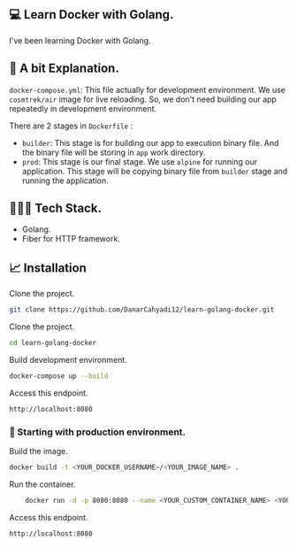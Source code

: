 

## 💻 Learn Docker with Golang.

I've been learning Docker with Golang.

## 🦴 A bit Explanation.

`docker-compose.yml`: This file actually for development environment. We use `cosmtrek/air` image for live reloading. So, we don't need building our app repeatedly in development environment.

There are 2 stages in `Dockerfile` : 

- `builder`: This stage is for building our app to execution binary file.  And the binary file will be storing in `app` work directory.
- `prod`: This stage is our final stage. We use `alpine` for running our application. This stage will be copying binary file from `builder` stage and running the application.









## 👩🏿‍💻 Tech Stack.
- Golang.
- Fiber for HTTP framework.



## 📈 Installation

Clone the project.
```sh
git clone https://github.com/DanarCahyadi12/learn-golang-docker.git
```

Clone the project.
```sh
cd learn-golang-docker
```

Build development environment.
```sh
docker-compose up --build
```
Access this endpoint.
```sh
http://localhost:8080
```

### 💫 Starting with production environment.
Build the image.
```sh
docker build -t <YOUR_DOCKER_USERNAME>/<YOUR_IMAGE_NAME> .
```

Run the container.
```sh
    docker run -d -p 8080:8080 --name <YOUR_CUSTOM_CONTAINER_NAME> <YOUR_DOCKER_USERNAME>/<YOUR_IMAGE_NAME> 

```

Access this endpoint.
```sh
http://localhost:8080
```